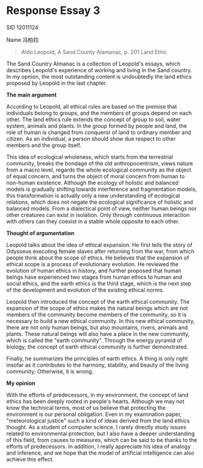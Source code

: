 # Response Essay 3

SID 12011124

Name 冯柏钧

> Aldo Leopold, A Sand County Alamanac, p. 201 Land Ethic

The Sand Country Almanac is a collection of Leopold's essays, which describes Leopold's experience of working and living in the Sand country. In my opnion, the most outstanding content is undoubtedly the land ethics proposed by Leopold in the last chapter. 

**The main argument**

According to Leopold, all ethical rules are based on the premise that individuals belong to groups, and the members of groups depend on each other. The land ethics rule extends the concept of group to soil, water system, animals and plants. In the group formed by people and land, the role of human is changed from conqueror of land to ordinary member and citizen. As an individual, a person should show due respect to other members and the group itself.

This idea of ecological wholeness, which starts from the terrestrial community, breaks the bondage of the old anthropocentrism, views nature from a macro level, regards the whole ecological community as the object of equal concern, and turns the object of moral concern from human to non-human existence. Although the ecology of holistic and balanced models is gradually shifting towards interference and fragmentation models, this transformation is actually only a new understanding of ecological relations, which does not negate the ecological significance of holistic and balanced models. From a dialectical point of view, neither human beings nor other creatures can exist in isolation. Only through continuous interaction with others can they coexist in a stable whole opposite to each other. 

**Thought of argumentation**

Leopold talks about the idea of ethical expansion. He first tells the story of Odysseus executing female slaves after returning from the war, from which people think about the scope of ethics. He believes that the expansion of ethical scope is a process of evolutionary evolution. He reviewed the evolution of human ethics in history, and further proposed that human beings have experienced two stages from human ethics to human and social ethics, and the earth ethics is the third stage, which is the next step of the development and evolution of the existing ethical norms. 

Leopold then introduced the concept of the earth ethical community. The expansion of the scope of ethics makes the natural beings which are not members of the community become members of the community, so it is necessary to build a new ethical community. In this new ethical community, there are not only human beings, but also mountains, rivers, animals and plants. These natural beings will also have a place in the new community, which is called the "earth community". Through the energy pyramid of biology, the concept of earth ethical community is further demonstrated. 

Finally, he summarizes the principles of earth ethics. A thing is only right insofar as it contributes to the harmony, stability, and beauty of the living community; Otherwise, it is wrong.

**My opinion**

With the efforts of predecessors, in my environment, the concept of land ethics has been deeply rooted in people's hearts. Although we may not know the technical terms, most of us believe that protecting the environment is our personal obligation. Even in my examination paper, "meteorological justice" such a kind of ideas derived from the land ethics thought. As a student of computer science, I rarely directly study issues related to environmental protection, but I also have a deeper understanding of this field, from causes to measures, which can be said to be thanks to the efforts of predecessors. In addition, I really appreciate his idea of analogy and inference, and we hope that the model of artificial intelligence can also achieve this effect.